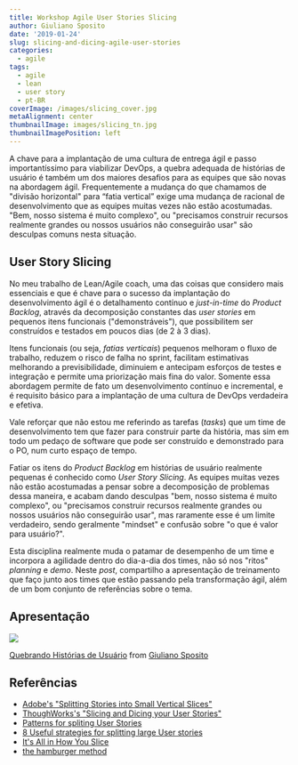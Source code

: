 ```yaml
---
title: Workshop Agile User Stories Slicing
author: Giuliano Sposito
date: '2019-01-24'
slug: slicing-and-dicing-agile-user-stories
categories:
  - agile
tags:
  - agile
  - lean
  - user story
  - pt-BR
coverImage: /images/slicing_cover.jpg
metaAlignment: center
thumbnailImage: images/slicing_tn.jpg
thumbnailImagePosition: left
---
```


A chave para a implantação de uma cultura de entrega ágil e passo importantíssimo para viabilizar DevOps, a quebra adequada de histórias de usuário é também um dos maiores desafios para as equipes que são novas na abordagem ágil. Frequentemente a mudança do que chamamos de "divisão horizontal" para “fatia vertical” exige uma mudança de racional de desenvolvimento que as equipes muitas vezes não estão acostumadas. "Bem, nosso sistema é muito complexo", ou "precisamos construir recursos realmente grandes ou nossos usuários não conseguirão usar" são desculpas comuns nesta situação.

<!--more-->

## User Story Slicing

No meu trabalho de Lean/Agile coach, uma das coisas que considero mais essenciais e que é chave para o sucesso da implantação do desenvolvimento ágil é o detalhamento contínuo e _just-in-time_ do _Product Backlog_, através da decomposição constantes das _user stories_ em pequenos itens funcionais ("demonstráveis"), que possibilitem ser construídos e testados em poucos dias (de 2 à 3 dias). 

Itens funcionais (ou seja, _fatias verticais_) pequenos melhoram o fluxo de trabalho, reduzem o risco de falha no sprint, facilitam estimativas melhorando a previsibilidade, diminuiem e antecipam esforços de testes e integração e permite uma priorização mais fina do valor. Somente essa abordagem permite de fato um desenvolvimento contínuo e incremental, e é requisito básico para a implantação de uma cultura de DevOps verdadeira e efetiva.

Vale reforçar que não estou me referindo as tarefas (_tasks_) que um time de desenvolvimento tem que fazer para construir parte da história, mas sim em todo um pedaço de software que pode ser construído e demonstrado para o PO, num curto espaço de tempo.

Fatiar os itens do _Product Backlog_ em histórias de usuário realmente pequenas é conhecido como _User Story Slicing_. As equipes muitas vezes não estão acostumadas a pensar sobre a decomposição de problemas dessa maneira, e acabam dando desculpas "bem, nosso sistema é muito complexo", ou "precisamos construir recursos realmente grandes ou nossos usuários não conseguirão usar", mas raramente esse é um limite verdadeiro, sendo geralmente "mindset" e confusão sobre "o que é valor para usuário?".

Esta disciplina realmente muda o patamar de desempenho de um time e incorpora a agilidade dentro do dia-a-dia dos times, não só nos "ritos" _planning_ e _demo_. Neste _post_, compartilho a apresentação de treinamento que faço  junto aos times que estão passando pela transformação ágil, além de um bom conjunto de referências sobre o tema.

## Apresentação

![](/images/slice_and_dicing_cover.jpg)

[Quebrando Histórias de Usuário](https://www.slideshare.net/GiulianoSposito/slicing-dicing-user-store-quebrando-histrias-de-usurio) from [Giuliano Sposito](https://www.slideshare.net/GiulianoSposito)

## Referências

- [Adobe's "Splitting Stories into Small Vertical Slices"](http://blogs.adobe.com/agile/2013/09/27/splitting-stories-into-small-vertical-slices/)
- [ThoughWorks's "Slicing and Dicing your User Stories"](https://www.slideshare.net/JennyWong8/slicing-and-dicing-your-user-stories)
- [Patterns for spliting User Stories](https://agileforall.com/patterns-for-splitting-user-stories/)
- [8 Useful strategies for splitting large User stories](https://medium.com/the-liberators/10-powerful-strategies-for-breaking-down-user-stories-in-scrum-with-cheatsheet-2cd9aae7d0eb)
- [It's All in How You Slice](https://www.jpattonassociates.com/wp-content/uploads/2015/01/how_you_slice_it.pdf)
- [the hamburger method](https://gojko.net/2012/01/23/splitting-user-stories-the-hamburger-method/)